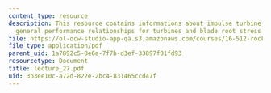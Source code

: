 ```yaml
---
content_type: resource
description: This resource contains informations about impulse turbine, velocity compounding,
  general performance relationships for turbines and blade root stress.
file: https://ol-ocw-studio-app-qa.s3.amazonaws.com/courses/16-512-rocket-propulsion-fall-2005/3b3ee10ca72d822e2bc4831465ccd47f_lecture_27.pdf
file_type: application/pdf
parent_uid: 1a7892c5-8e6a-7f7b-d3ef-33897f01fd93
resourcetype: Document
title: lecture_27.pdf
uid: 3b3ee10c-a72d-822e-2bc4-831465ccd47f
---
```

